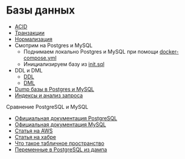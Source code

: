 
# Базы данных

* [ACID](/ACID.md)
* [Транзакции](/TRANSACTIONS.md)
* [Нормализация](/NORMALIZATION.md)
* Смотрим на Postgres и MySQL
    * Поднимаем локально Postgres и MySQL при помощи [docker-compose.yml](/docker-compose.yml)
    * Инициализируем базу из [init.sql](/init.sql)
* DDL и DML
  * [DDL](/DDL.md)
  * [DML](/DML.md)
* [Dump базы в Postgres и MySQL](/DUMPS.md)
* [Индексы и анализ запроса](/INDEXES.md)


Сравнение PostgreSQL и MySQL

- [Официальная документация PostgreSQL](https://postgrespro.ru/docs/postgresql/16)
- [Официальная документация MySQL](https://dev.mysql.com/doc/refman/8.2/en/)
- [Статья на AWS](https://aws.amazon.com/ru/compare/the-difference-between-mysql-vs-postgresql/)
- [Статья на хабре](https://habr.com/ru/companies/otus/articles/722304/)
- [Что такое табличное пространство](https://www.postgresql.org/docs/current/manage-ag-tablespaces.html)
- [Переменные в PostgreSQL из дампа](https://www.postgresql.org/docs/current/runtime-config-client.html#GUC-DEFAULT-TABLE-ACCESS-METHOD)
